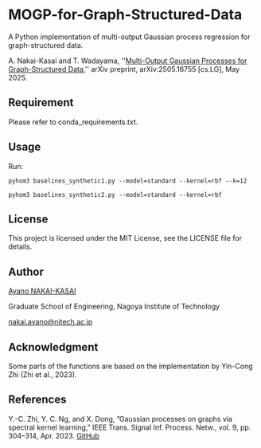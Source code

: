 # MOGP-for-Graph-Structured-Data

A Python implementation of multi-output Gaussian process regression for graph-structured data.

A. Nakai-Kasai and T. Wadayama, ''[Multi-Output Gaussian Processes for Graph-Structured Data](https://arxiv.org/abs/2505.16755),''  arXiv preprint, arXiv:2505.16755 [cs.LG], May 2025. 


## Requirement
Please refer to conda_requirements.txt.

## Usage
Run:
```
pyhom3 baselines_synthetic1.py --model=standard --kernel=rbf --k=12
```
```
pyhom3 baselines_synthetic2.py --model=standard --kernel=rbf
```

## License
This project is licensed under the MIT License, see the LICENSE file for details.

## Author
[Ayano NAKAI-KASAI](https://sites.google.com/view/ayano-nakai/home/english)

Graduate School of Engineering, Nagoya Institute of Technology

nakai.ayano@nitech.ac.jp

## Acknowledgment
Some parts of the functions are based on the implementation by Yin-Cong Zhi (Zhi et al., 2023).

## References
Y.-C. Zhi, Y. C. Ng, and X. Dong, ”Gaussian processes on graphs via
spectral kernel learning,” IEEE Trans. Signal Inf. Process. Netw., vol. 9,
pp. 304–314, Apr. 2023. [GitHub](https://github.com/yincong-zhi/Polynomial_Kernel_Learning)
